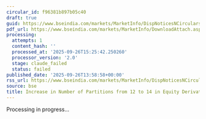 ```yaml
---
circular_id: f96381b897b05c40
draft: true
guid: https://www.bseindia.com/markets/MarketInfo/DispNoticesNCirculars.aspx?Noticeid={02817F06-6AB5-4567-8826-BAE32BABE657}&noticeno=20250926-66&dt=09/26/2025&icount=66&totcount=73&flag=0
pdf_url: https://www.bseindia.com/markets/MarketInfo/DownloadAttach.aspx?id=20250926-66&attachedId=c0e1c253-200e-4d26-8aa6-3e3d6f3a6599
processing:
  attempts: 1
  content_hash: ''
  processed_at: '2025-09-26T15:25:42.250260'
  processor_version: '2.0'
  stage: claude_failed
  status: failed
published_date: '2025-09-26T13:58:58+00:00'
rss_url: https://www.bseindia.com/markets/MarketInfo/DispNoticesNCirculars.aspx?Noticeid={02817F06-6AB5-4567-8826-BAE32BABE657}&noticeno=20250926-66&dt=09/26/2025&icount=66&totcount=73&flag=0
source: bse
title: Increase in Number of Partitions from 12 to 14 in Equity Derivatives Segment
---
```


Processing in progress...